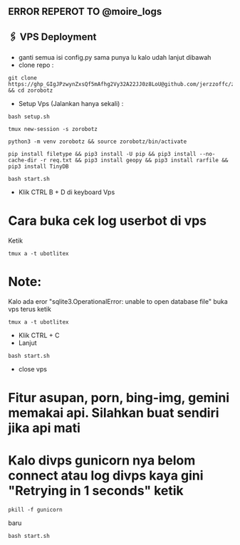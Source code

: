 ## ERROR REPEROT TO @moire_logs


## 🖇 VPS Deployment
- ganti semua isi config.py sama punya lu kalo udah lanjut dibawah
- clone repo :
```
git clone https://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@github.com/jerzzoffc/zorobotz && cd zorobotz
```
- Setup Vps (Jalankan hanya sekali) :
```
bash setup.sh
```
```
tmux new-session -s zorobotz
```
```
python3 -m venv zorobotz && source zorobotz/bin/activate
```
```
pip install filetype && pip3 install -U pip && pip3 install --no-cache-dir -r req.txt && pip3 install geopy && pip3 install rarfile && pip3 install TinyDB
```
```
bash start.sh
```
- Klik CTRL B + D di keyboard Vps

# Cara buka cek log userbot di vps
Ketik 
```
tmux a -t ubotlitex
```

# Note:
  Kalo ada eror "sqlite3.OperationalError: unable to open database file" buka vps terus ketik
```
tmux a -t ubotlitex
```
- Klik CTRL + C
- Lanjut
```
bash start.sh
```
- close vps




# Fitur asupan, porn, bing-img, gemini memakai api. Silahkan buat sendiri jika api mati

# Kalo divps gunicorn nya belom connect atau log divps kaya gini "Retrying in 1 seconds" ketik
```
pkill -f gunicorn
```
baru
```
bash start.sh
```
